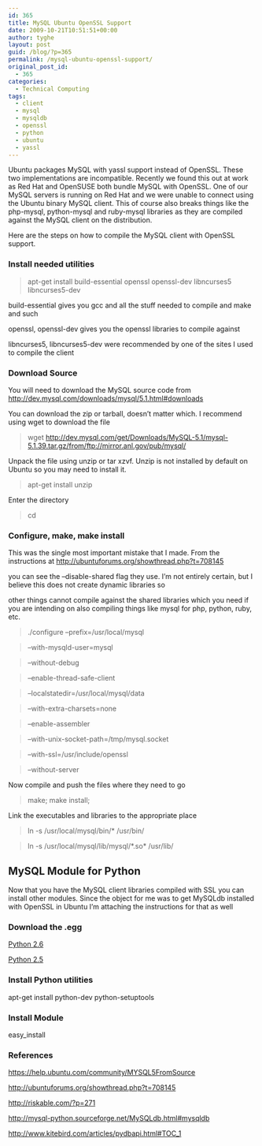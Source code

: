 ```yaml
---
id: 365
title: MySQL Ubuntu OpenSSL Support
date: 2009-10-21T10:51:51+00:00
author: tyghe
layout: post
guid: /blog/?p=365
permalink: /mysql-ubuntu-openssl-support/
original_post_id:
  - 365
categories:
  - Technical Computing
tags:
  - client
  - mysql
  - mysqldb
  - openssl
  - python
  - ubuntu
  - yassl
---
```

Ubuntu packages MySQL with yassl support instead of OpenSSL. These two implementations are incompatible. Recently we found this out at work as Red Hat and OpenSUSE both bundle MySQL with OpenSSL. One of our MySQL servers is running on Red Hat and we were unable to connect using the Ubuntu binary MySQL client. This of course also breaks things like the php-mysql, python-mysql and ruby-mysql libraries as they are compiled against the MySQL client on the distribution.

<!--more-->


  
Here are the steps on how to compile the MySQL client with OpenSSL support.

### Install needed utilities

> apt-get install build-essential openssl openssl-dev libncurses5 libncurses5-dev

build-essential gives you gcc and all the stuff needed to compile and make and such
  
openssl, openssl-dev gives you the openssl libraries to compile against
  
libncurses5, libncurses5-dev were recommended by one of the sites I used to compile the client

### Download Source

You will need to download the MySQL source code from <http://dev.mysql.com/downloads/mysql/5.1.html#downloads>
  
You can download the zip or tarball, doesn&#8217;t matter which. I recommend using wget to download the file

> wget http://dev.mysql.com/get/Downloads/MySQL-5.1/mysql-5.1.39.tar.gz/from/ftp://mirror.anl.gov/pub/mysql/

Unpack the file using unzip or tar xzvf. Unzip is not installed by default on Ubuntu so you may need to install it.

> apt-get install unzip

Enter the directory

> cd <mysql unpacked directory>

### Configure, make, make install

This was the single most important mistake that I made. From the instructions at http://ubuntuforums.org/showthread.php?t=708145
  
you can see the &#8211;disable-shared flag they use. I&#8217;m not entirely certain, but I believe this does not create dynamic libraries so
  
other things cannot compile against the shared libraries which you need if you are intending on also compiling things like mysql for php, python, ruby, etc.

> ./configure &#8211;prefix=/usr/local/mysql
  
> &#8211;with-mysqld-user=mysql
  
> &#8211;without-debug
  
> &#8211;enable-thread-safe-client
  
> &#8211;localstatedir=/usr/local/mysql/data
  
> &#8211;with-extra-charsets=none
  
> &#8211;enable-assembler
  
> &#8211;with-unix-socket-path=/tmp/mysql.socket
  
> &#8211;with-ssl=/usr/include/openssl
  
> &#8211;without-server

Now compile and push the files where they need to go

> make; make install;

Link the executables and libraries to the appropriate place

> ln -s /usr/local/mysql/bin/* /usr/bin/
  
> ln -s /usr/local/mysql/lib/mysql/\*.so\* /usr/lib/

## MySQL Module for Python

Now that you have the MySQL client libraries compiled with SSL you can install other modules. Since the object for me was to get MySQLdb installed with OpenSSL in Ubuntu I&#8217;m attaching the instructions for that as well

### Download the .egg

<a href="http://sourceforge.net/projects/mysql-python/files/mysql-python-test/1.2.3c1/MySQL_python-1.2.3c1-py2.6-linux-i686.egg/download" target="_blank">Python 2.6</a>

<a href="http://sourceforge.net/projects/mysql-python/files/mysql-python-test/1.2.3c1/MySQL_python-1.2.3c1-py2.5-linux-i686.egg/download" target="_blank">Python 2.5</a>

### Install Python utilities

apt-get install python-dev python-setuptools

### Install Module

easy_install <egg file>

### References

<https://help.ubuntu.com/community/MYSQL5FromSource>
  
<http://ubuntuforums.org/showthread.php?t=708145>
  
<http://riskable.com/?p=271>
  
<http://mysql-python.sourceforge.net/MySQLdb.html#mysqldb>
  
<http://www.kitebird.com/articles/pydbapi.html#TOC_1>
